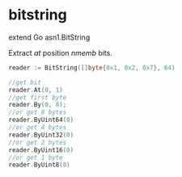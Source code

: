 # bitstring
extend Go asn1.BitString

Extract *at* position *nmemb* bits.

~~~ go
reader := BitString([]byte{0x1, 0x2, 0x7}, 64)

//get bit
reader.At(0, 1)
//get first byte
reader.By(0, 8);
//or get 8 bytes
reader.ByUint64(0)
//or get 4 bytes
reader.ByUint32(0)
//or get 2 bytes
reader.ByUint16(0)
//or get 1 byte
reader.ByUint8(0)
~~~